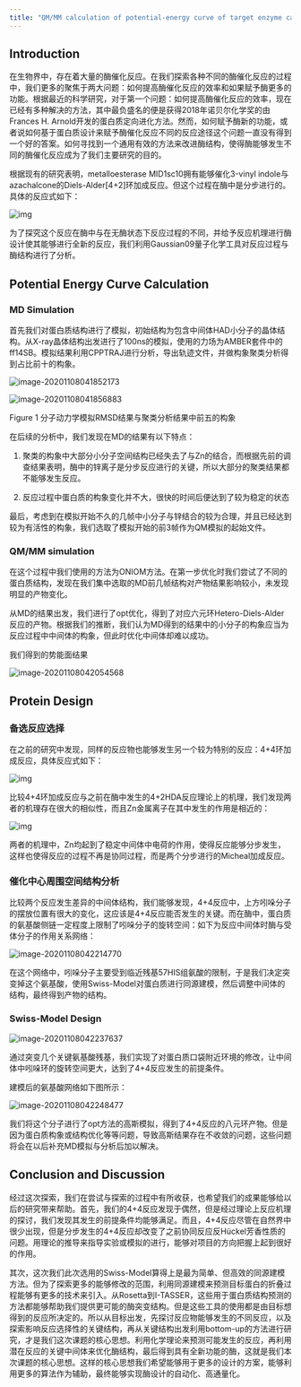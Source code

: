```yaml
---
title: "QM/MM calculation of potential-energy curve of target enzyme catalytic reaction and enzyme design adapted to the novel 4+4 cycloaddition reaction"
---
```


## Introduction

在生物界中，存在着大量的酶催化反应。在我们探索各种不同的酶催化反应的过程中，我们更多的聚焦于两大问题：如何提高酶催化反应的效率和如果赋予酶更多的功能。根据最近的科学研究，对于第一个问题：如何提高酶催化反应的效率，现在已经有多种解决的方法，其中最负盛名的便是获得2018年诺贝尔化学奖的由Frances H. Arnold开发的蛋白质定向进化方法。然而，如何赋予酶新的功能，或者说如何基于蛋白质设计来赋予酶催化反应不同的反应途径这个问题一直没有得到一个好的答案。如何寻找到一个通用有效的方法来改进酶结构，使得酶能够发生不同的酶催化反应成为了我们主要研究的目的。

 

根据现有的研究表明，metalloesterase MID1sc10拥有能够催化3-vinyl indole与azachalcone的Diels-Alder[4+2]环加成反应。但这个过程在酶中是分步进行的。具体的反应式如下：

![img](.\gauss.assets\clip_image002.png)

为了探究这个反应在酶中与在无酶状态下反应过程的不同，并给予反应机理进行酶设计使其能够进行全新的反应，我们利用Gaussian09量子化学工具对反应过程与酶结构进行了分析。

## Potential Energy Curve Calculation

### MD Simulation

首先我们对蛋白质结构进行了模拟，初始结构为包含中间体HAD小分子的晶体结构。从X-ray晶体结构出发进行了100ns的模拟，使用的力场为AMBER套件中的ff14SB。模拟结果利用CPPTRAJ进行分析，导出轨迹文件，并做构象聚类分析得到占比前十的构象。

![image-20201108041852173](.\gauss.assets\image-20201108041852173.png)

![image-20201108041856883](.\gauss.assets\image-20201108041856883.png)

Figure 1 分子动力学模拟RMSD结果与聚类分析结果中前五的构象

在后续的分析中，我们发现在MD的结果有以下特点：

1. 聚类的构象中大部分小分子空间结构已经失去了与Zn的结合，而根据先前的调查结果表明，酶中的锌离子是分步反应进行的关键，所以大部分的聚类结果都不能够发生反应。

2. 反应过程中蛋白质的构象变化并不大，很快的时间后便达到了较为稳定的状态

最后，考虑到在模拟开始不久的几帧中小分子与锌结合的较为合理，并且已经达到较为有活性的构象，我们选取了模拟开始的前3帧作为QM模拟的起始文件。

### QM/MM simulation

在这个过程中我们使用的方法为ONIOM方法。在第一步优化时我们尝试了不同的蛋白质结构，发现在我们集中选取的MD前几帧结构对产物结果影响较小，未发现明显的产物变化。

从MD的结果出发，我们进行了opt优化，得到了对应六元环Hetero-Diels-Alder反应的产物。根据我们的推断，我们认为MD得到的结果中的小分子的构象应当为反应过程中中间体的构象，但此时优化中间体却难以成功。

我们得到的势能面结果

![image-20201108042054568](.\gauss.assets\image-20201108042054568.png)

## Protein Design

### 备选反应选择

在之前的研究中发现，同样的反应物也能够发生另一个较为特别的反应：4+4环加成反应，具体反应式如下：

![img](.\gauss.assets\clip_image002-1604780489357.png)

比较4+4环加成反应与之前在酶中发生的4+2HDA反应理论上的机理，我们发现两者的机理存在很大的相似性，而且Zn金属离子在其中发生的作用是相近的：

![img](.\gauss.assets\clip_image002-1604780500070.png)

两者的机理中，Zn均起到了稳定中间体中电荷的作用，使得反应能够分步发生，这样也使得反应的过程不再是协同过程，而是两个分步进行的Micheal加成反应。

### 催化中心周围空间结构分析

比较两个反应发生差异的中间体结构，我们能够发现，4+4反应中，上方吲哚分子的摆放位置有很大的变化，这应该是4+4反应能否发生的关键。而在酶中，蛋白质的氨基酸侧链一定程度上限制了吲哚分子的旋转空间：如下为反应中间体时酶与受体分子的作用关系网络：

![image-20201108042214770](.\gauss.assets\image-20201108042214770.png)

在这个网络中，吲哚分子主要受到临近残基57HIS组氨酸的限制，于是我们决定突变掉这个氨基酸，使用Swiss-Model对蛋白质进行同源建模，然后调整中间体的结构，最终得到产物的结构。



### Swiss-Model Design

![image-20201108042237637](.\gauss.assets\image-20201108042237637.png)

通过突变几个关键氨基酸残基，我们实现了对蛋白质口袋附近环境的修改，让中间体中吲哚环的旋转空间更大，达到了4+4反应发生的前提条件。

建模后的氨基酸网络如下图所示：

![image-20201108042248477](.\gauss.assets\image-20201108042248477.png)

我们将这个分子进行了opt方法的高斯模拟，得到了4+4反应的八元环产物。但是因为蛋白质构象或结构优化等等问题，导致高斯结果存在不收敛的问题，这些问题将会在以后补充MD模拟与分析后加以解决。



## Conclusion and Discussion

经过这次探索，我们在尝试与探索的过程中有所收获，也希望我们的成果能够给以后的研究带来帮助。首先，我们的4+4反应发现于偶然，但是经过理论上反应机理的探讨，我们发现其发生的前提条件均能够满足。而且，4+4反应尽管在自然界中很少出现，但是分步发生的4+4反应却改变了之前协同反应反Hückel芳香性质的问题。用理论的推导来指导实验或模拟的进行，能够对项目的方向把握上起到很好的作用。

其次，这次我们此次选用的Swiss-Model算得上是最为简单、但高效的同源建模方法。但为了探索更多的能够修改的范围，利用同源建模来预测目标蛋白的折叠过程能够有更多的技术来引入。从Rosetta到I-TASSER，这些用于蛋白质结构预测的方法都能够帮助我们提供更可能的酶突变结构。但是这些工具的使用都是由目标想得到的反应所决定的。所以从目标出发，先探讨反应物能够发生的不同反应，以及探索影响反应选择性的关键结构，再从关键结构出发利用bottom-up的方法进行研究，才是我们这次课题的核心思想。利用化学理论来预测可能发生的反应，再利用潜在反应的关键中间体来优化酶结构，最后得到具有全新功能的酶，这就是我们本次课题的核心思想。这样的核心思想我们希望能够用于更多的设计的方案，能够利用更多的算法作为辅助，最终能够实现酶设计的自动化、高通量化。